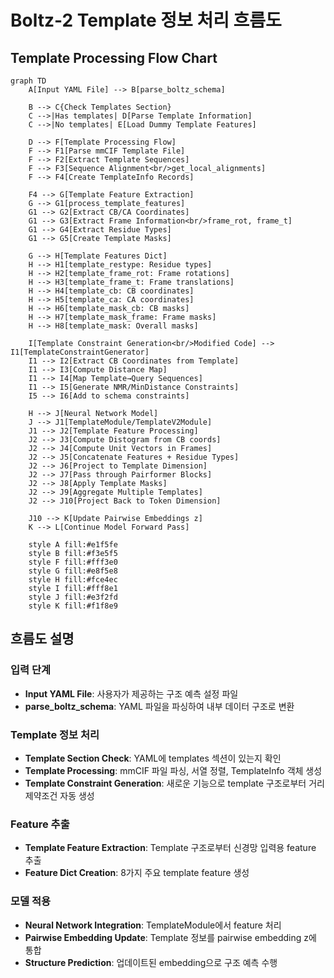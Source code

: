 # Boltz-2 Template 정보 처리 흐름도

## Template Processing Flow Chart

```mermaid
graph TD
    A[Input YAML File] --> B[parse_boltz_schema]
    
    B --> C{Check Templates Section}
    C -->|Has templates| D[Parse Template Information]
    C -->|No templates| E[Load Dummy Template Features]
    
    D --> F[Template Processing Flow]
    F --> F1[Parse mmCIF Template File]
    F --> F2[Extract Template Sequences]
    F --> F3[Sequence Alignment<br/>get_local_alignments]
    F --> F4[Create TemplateInfo Records]
    
    F4 --> G[Template Feature Extraction]
    G --> G1[process_template_features]
    G1 --> G2[Extract CB/CA Coordinates]
    G1 --> G3[Extract Frame Information<br/>frame_rot, frame_t]
    G1 --> G4[Extract Residue Types]
    G1 --> G5[Create Template Masks]
    
    G --> H[Template Features Dict]
    H --> H1[template_restype: Residue types]
    H --> H2[template_frame_rot: Frame rotations]
    H --> H3[template_frame_t: Frame translations]
    H --> H4[template_cb: CB coordinates]
    H --> H5[template_ca: CA coordinates]
    H --> H6[template_mask_cb: CB masks]
    H --> H7[template_mask_frame: Frame masks]
    H --> H8[template_mask: Overall masks]
    
    I[Template Constraint Generation<br/>Modified Code] --> I1[TemplateConstraintGenerator]
    I1 --> I2[Extract CB Coordinates from Template]
    I1 --> I3[Compute Distance Map]
    I1 --> I4[Map Template→Query Sequences]
    I1 --> I5[Generate NMR/MinDistance Constraints]
    I5 --> I6[Add to schema constraints]
    
    H --> J[Neural Network Model]
    J --> J1[TemplateModule/TemplateV2Module]
    J1 --> J2[Template Feature Processing]
    J2 --> J3[Compute Distogram from CB coords]
    J2 --> J4[Compute Unit Vectors in Frames]
    J2 --> J5[Concatenate Features + Residue Types]
    J2 --> J6[Project to Template Dimension]
    J2 --> J7[Pass through Pairformer Blocks]
    J2 --> J8[Apply Template Masks]
    J2 --> J9[Aggregate Multiple Templates]
    J2 --> J10[Project Back to Token Dimension]
    
    J10 --> K[Update Pairwise Embeddings z]
    K --> L[Continue Model Forward Pass]
    
    style A fill:#e1f5fe
    style B fill:#f3e5f5
    style F fill:#fff3e0
    style G fill:#e8f5e8
    style H fill:#fce4ec
    style I fill:#fff8e1
    style J fill:#e3f2fd
    style K fill:#f1f8e9
```

## 흐름도 설명

### 입력 단계
- **Input YAML File**: 사용자가 제공하는 구조 예측 설정 파일
- **parse_boltz_schema**: YAML 파일을 파싱하여 내부 데이터 구조로 변환

### Template 정보 처리
- **Template Section Check**: YAML에 templates 섹션이 있는지 확인
- **Template Processing**: mmCIF 파일 파싱, 서열 정렬, TemplateInfo 객체 생성
- **Template Constraint Generation**: 새로운 기능으로 template 구조로부터 거리 제약조건 자동 생성

### Feature 추출
- **Template Feature Extraction**: Template 구조로부터 신경망 입력용 feature 추출
- **Feature Dict Creation**: 8가지 주요 template feature 생성

### 모델 적용
- **Neural Network Integration**: TemplateModule에서 feature 처리
- **Pairwise Embedding Update**: Template 정보를 pairwise embedding z에 통합
- **Structure Prediction**: 업데이트된 embedding으로 구조 예측 수행 